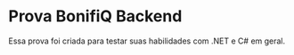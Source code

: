 # Prova BonifiQ Backend
Essa prova foi criada para testar suas habilidades com .NET e C# em geral. 
